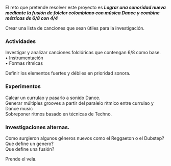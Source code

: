 El reto que pretende resolver este proyecto es *__Lograr una sonoridad nueva mediante la fusión de folclor colombiano con música Dance y combine métricas de 6/8 con 4/4__* 

Crear una lista de canciones que sean útiles para la investigación. 

### Actividades

Investigar y analizar canciones folclóricas que contengan 6/8 como base.    
•	Instrumentación   
•	Formas rítmicas   
 
Definir los elementos fuertes y débiles en prioridad sonora. 



### Experimentos

Calcar un currulao y pasarlo a sonido Dance.  
Generar múltiples grooves a partir del paralelo rítmico entre currulao y Dance music  
Sobreponer ritmos basado en técnicas de Techno.  


### Investigaciones alternas.  
Como surgieron algunos géneros nuevos como el Reggaeton o el Dubstep?  
Que define un genero?  
Que define una fusión?  





Prende el vela.
